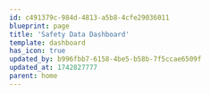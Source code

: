 ```yaml
---
id: c491379c-984d-4813-a5b8-4cfe29036011
blueprint: page
title: 'Safety Data Dashboard'
template: dashboard
has_icon: true
updated_by: b996fbb7-6158-4be5-b58b-7f5ccae6509f
updated_at: 1742827777
parent: home
---
```

